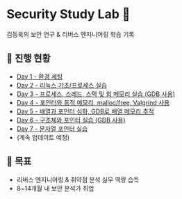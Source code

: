 # Security Study Lab 🔐
김동욱의 보안 연구 & 리버스 엔지니어링 학습 기록

## 📅 진행 현황
- [Day 1 - 환경 세팅](./day1-setup)
- [Day 2 - 리눅스 기초/프로세스 실습](./day2-linux-basics)
- [Day 3 - 프로세스, 스레드, 스택 및 힙 메모리 실습 (GDB 사용) ](./day3-gdb-valgrind)
- [Day 4 - 포인터와 동적 메모리, malloc/free, Valgrind 사용 ](./day4-pointer)
- [Day 5 - 배열과 포인터 심화, GDB로 배열 메모리 추적 ](./day5-pointer-advanced)
- [Day 6 - 구조체와 포인터 실습 (GDB 사용) ](./day6-struct-pointer)
- [Day 7 - 문자열 포인터 실습 ](./day7-string)
- (계속 업데이트 예정)

## 🎯 목표
- 리버스 엔지니어링 & 취약점 분석 실무 역량 습득
- 8~14개월 내 보안 분석가 취업
